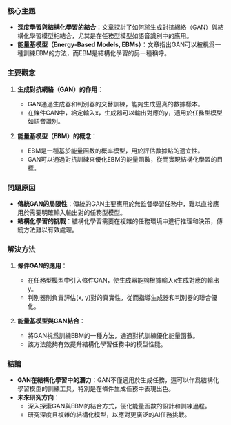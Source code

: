 ### 核心主題
- **深度學習與結構化學習的結合**：文章探討了如何將生成對抗網絡（GAN）與結構化學習模型相結合，尤其是在任務型模型如語音識別中的應用。
- **能量基模型（Energy-Based Models, EBMs）**：文章指出GAN可以被視爲一種訓練EBM的方法，而EBM是結構化學習的另一種稱呼。

### 主要觀念
1. **生成對抗網絡（GAN）的作用**：
   - GAN通過生成器和判別器的交替訓練，能夠生成逼真的數據樣本。
   - 在條件GAN中，給定輸入x，生成器可以輸出對應的y，適用於任務型模型如語音識別。

2. **能量基模型（EBM）的概念**：
   - EBM是一種基於能量函數的概率模型，用於評估數據點的適宜性。
   - GAN可以通過對抗訓練來優化EBM的能量函數，從而實現結構化學習的目標。

### 問題原因
- **傳統GAN的局限性**：傳統的GAN主要應用於無監督學習任務中，難以直接應用於需要明確輸入輸出對的任務型模型。
- **結構化學習的挑戰**：結構化學習需要在複雜的任務環境中進行推理和決策，傳統方法難以有效處理。

### 解決方法
1. **條件GAN的應用**：
   - 在任務型模型中引入條件GAN，使生成器能夠根據輸入x生成對應的輸出y。
   - 判別器則負責評估(x, y)對的真實性，從而指導生成器和判別器的聯合優化。

2. **能量基模型與GAN結合**：
   - 將GAN視爲訓練EBM的一種方法，通過對抗訓練優化能量函數。
   - 該方法能夠有效提升結構化學習任務中的模型性能。

### 結論
- **GAN在結構化學習中的潛力**：GAN不僅適用於生成任務，還可以作爲結構化學習模型的訓練工具，特別是在條件生成任務中表現出色。
- **未來研究方向**：
  - 深入探索GAN與EBM的結合方式，優化能量函數的設計和訓練過程。
  - 研究深度且複雜的結構化模型，以應對更廣泛的AI任務挑戰。